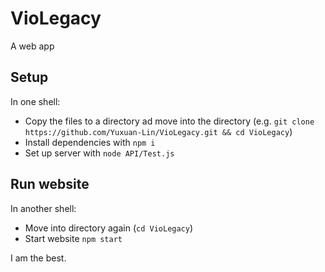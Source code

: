 # VioLegacy

A web app

## Setup

In one shell:
- Copy the files to a directory ad move into the directory (e.g. `git clone https://github.com/Yuxuan-Lin/VioLegacy.git && cd VioLegacy`)
- Install dependencies with `npm i`
- Set up server with `node API/Test.js`

## Run website

In another shell:
- Move into directory again (`cd VioLegacy`)
- Start website `npm start`

I am the best.